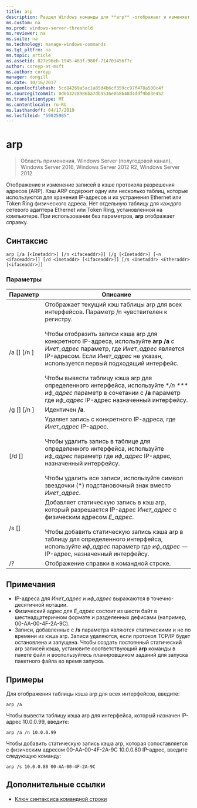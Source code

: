 ```yaml
---
title: arp
description: Раздел Windows команды для **arp** -отображает и изменяет записи в кэш протокол PNRP (arp) адрес, используемый для хранения IP-адресов и их устранения физические адреса.
ms.custom: na
ms.prod: windows-server-threshold
ms.reviewer: na
ms.suite: na
ms.technology: manage-windows-commands
ms.tgt_pltfrm: na
ms.topic: article
ms.assetid: 827e96eb-1945-483f-980f-714703456f7c
author: coreyp-at-msft
ms.author: coreyp
manager: dongill
ms.date: 10/16/2017
ms.openlocfilehash: 5cd84269a5ac1a85d4b6cf359cc97f478a500c4f
ms.sourcegitcommit: 0d0b32c8986ba7db9536e0b8648d4ddf9b03e452
ms.translationtype: MT
ms.contentlocale: ru-RU
ms.lasthandoff: 04/17/2019
ms.locfileid: "59825985"
---
```

# <a name="arp"></a>arp

>Область применения. Windows Server (полугодовой канал), Windows Server 2016, Windows Server 2012 R2, Windows Server 2012

Отображение и изменение записей в кэше протокола разрешения адресов (ARP). Кэш ARP содержит одну или несколько таблиц, которые используются для хранения IP-адресов и их устранения Ethernet или Token Ring физического адреса. Нет отдельную таблицу для каждого сетевого адаптера Ethernet или Token Ring, установленной на компьютере. При использовании без параметров, **arp** отображает справку.
## <a name="syntax"></a>Синтаксис
```
arp [/a [<Inetaddr>] [/n <ifaceaddr>]] [/g [<Inetaddr>] [-n <ifaceaddr>]] [/d <Inetaddr> [<ifaceaddr>]] [/s <Inetaddr> <Etheraddr> [<ifaceaddr>]]
```
### <a name="parameters"></a>Параметры
|Параметр|Описание|
|-------|--------|
|/a [<Inetaddr>] [/n <ifaceaddr>]|Отображает текущий кэш таблицы arp для всех интерфейсов. Параметр /n чувствителен к регистру.<br /><br />Чтобы отобразить записи кэша arp для конкретного IP-адреса, используйте **arp /a** с *Инет_адрес* параметр, где *Инет_адрес* является IP-адресом. Если *Инет_адрес* не указан, используется первый подходящий интерфейс.<br /><br />Чтобы вывести таблицу кэша arp для определенного интерфейса, используйте **/n *** иф_адрес* параметр в сочетании с **/a** параметр где *иф_адрес* IP-адрес назначенный интерфейсу.|
|/g [<Inetaddr>] [/n <ifaceaddr>]|Идентичен **/a**.|
|[/d <Inetaddr> [<ifaceaddr>]|Удаляет запись с конкретного IP-адреса, где *Инет_адрес* IP-адрес.<br /><br />Чтобы удалить запись в таблице для определенного интерфейса, используйте *иф_адрес* параметр где *иф_адрес* IP-адрес, назначенный интерфейсу.<br /><br />Чтобы удалить все записи, используйте символ звездочки (\*) подстановочный знак вместо *Инет_адрес*.|
|/s <Inetaddr> <Etheraddr> [<ifaceaddr>]|Добавляет статическую запись в кэш arp, который разрешается IP-адрес *Инет_адрес* с физическим адресом *Е_адрес*.<br /><br />Чтобы добавить статическую запись кэша arp в таблицу для определенного интерфейса, используйте *иф_адрес* параметр где *иф_адрес* — IP-адрес, назначенный интерфейсу.|
|/?|Отображение справки в командной строке.|
## <a name="remarks"></a>Примечания
-   IP-адреса для *Инет_адрес* и *иф_адрес* выражаются в точечно-десятичной нотации.
-   Физический адрес для *Е_адрес* состоит из шести байт в шестнадцатеричном формате и разделенных дефисами (например, 00-AA-00-4F-2A-9C).
-   Записи, добавленные с **/s** параметра являются статическими и не по времени из кэша arp. Записи удаляются, если протокол TCP/IP будет остановлена и запущена. Чтобы создать постоянный статический arp записей кэша, установите соответствующий **arp** команды в пакете файл и воспользуйтесь планировщиком заданий для запуска пакетного файла во время запуска.
## <a name="BKMK_Examples"></a>Примеры
Для отображения таблицы кэша arp для всех интерфейсов, введите:
```
arp /a
```
Чтобы вывести таблицу кэша arp для интерфейса, который назначен IP-адрес 10.0.0.99, введите:
```
arp /a /n 10.0.0.99
```
Чтобы добавить статическую запись кэша arp, которая сопоставляется с физическим адресом 00-AA-00-4F-2A-9C 10.0.0.80 IP-адрес, введите следующую команду:
```
arp /s 10.0.0.80 00-AA-00-4F-2A-9C 
```
## <a name="additional-references"></a>Дополнительные ссылки
-   [Ключ синтаксиса командной строки](command-line-syntax-key.md)

